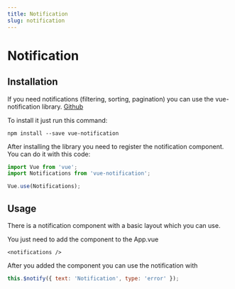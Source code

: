 ```yaml
---
title: Notification
slug: notification
---
```


# Notification

## Installation

If you need notifications (filtering, sorting, pagination) you can use the vue-notification library. [Github](https://github.com/euvl/vue-notification)

To install it just run this command:

```
npm install --save vue-notification
```

After installing the library you need to register the notification component. You can do it with this code:

```js
import Vue from 'vue';
import Notifications from 'vue-notification';

Vue.use(Notifications);
```

## Usage

There is a notification component with a basic layout which you can use.

You just need to add the component to the App.vue

```vue
<notifications />
```

After you added the component you can use the notification with

```js
this.$notify({ text: 'Notification', type: 'error' });
```
